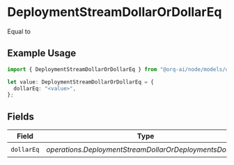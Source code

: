 # DeploymentStreamDollarOrDollarEq

Equal to

## Example Usage

```typescript
import { DeploymentStreamDollarOrDollarEq } from "@orq-ai/node/models/operations";

let value: DeploymentStreamDollarOrDollarEq = {
  dollarEq: "<value>",
};
```

## Fields

| Field                                                    | Type                                                     | Required                                                 | Description                                              |
| -------------------------------------------------------- | -------------------------------------------------------- | -------------------------------------------------------- | -------------------------------------------------------- |
| `dollarEq`                                               | *operations.DeploymentStreamDollarOrDeploymentsDollarEq* | :heavy_check_mark:                                       | N/A                                                      |
